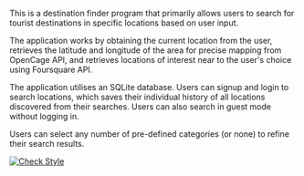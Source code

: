This is a destination finder program that primarily allows users to search for tourist destinations in specific locations based on user input.

The application works by obtaining the current location from the user, retrieves the latitude and longitude of the area for precise mapping from OpenCage API, and retrieves locations of interest near to the user's choice using Foursquare API. 

The application utilises an SQLite database. Users can signup and login to search locations, which saves their individual history of all locations discovered from their searches. Users can also search in guest mode without logging in.

Users can select any number of pre-defined categories (or none) to refine their search results.  

[![Check Style](https://github.com/mathusathiru/destinations/actions/workflows/style-check.yaml/badge.svg)](https://github.com/mathusathiru/destinations/actions/workflows/style-check.yaml)
